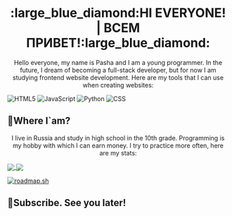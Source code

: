 <h1 align="center">
      :large_blue_diamond:<strong>HI EVERYONE! | ВСЕМ ПРИВЕТ!</strong>:large_blue_diamond:
</h1>

<p align="center">
      Hello everyone, my name is Pasha and I am a young programmer. In the future, I dream of becoming a full-stack developer,
      but for now I am studying frontend website development. Here are my tools that I can use when creating websites:
</p>

  ![HTML5](https://img.shields.io/badge/-HTML-090909?style=for-the-badge&logo=html5&logoColor=orange)
  ![JavaScript](https://img.shields.io/badge/-JavaScript-090909?style=for-the-badge&logo=JavaScript&logoColor=E9D54D)
  ![Python](https://img.shields.io/badge/-Python-090909?style=for-the-badge&logo=python&logoColor=green)
  ![CSS](https://img.shields.io/badge/-CSS-090909?style=for-the-badge&logo=css3&logoColor=blue)

## :small_blue_diamond:Where I`am?
<p align="center">
  I live in Russia and study in high school in the 10th grade. Programming is my hobby with which I can earn money. I try to practice more often, here are my stats:
</p>

<a href="https://github.com/anuraghazra/github-readme-stats">
  <img align="center" src="https://github-readme-stats.vercel.app/api?username=areallypawa&theme=tokyonight&hide=contribs&show_icons=true" />
</a>
<a href="https://github.com/areallypawa/github-readme-stats">
  <img align="center" src="https://github-readme-stats.vercel.app/api/top-langs/?username=areallypawa&layout=compact&theme=tokyonight" />
</a>

<a href="https://roadmap.sh"><img src="https://api.roadmap.sh/v1-badge/wide/65aeadae0c548122831ed2d8?variant=dark" alt="roadmap.sh"/></a>

## :large_orange_diamond:Subscribe. See you later!
